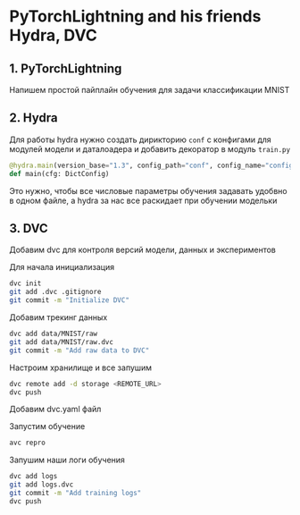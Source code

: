 # PyTorchLightning and his friends Hydra, DVC

## 1. PyTorchLightning

Напишем простой пайплайн обучения для задачи классификации MNIST

## 2. Hydra

Для работы hydra нужно создать дирикторию ```conf``` с конфигами для модулей модели и даталоадера и добавить декоратор в модуль ```train.py``` 
```python
@hydra.main(version_base="1.3", config_path="conf", config_name="config")
def main(cfg: DictConfig)
```

Это нужно, чтобы все числовые параметры обучения задавать удобвно в одном файле, а hydra за нас все раскидает при обучении модельки

## 3. DVC

Добавим dvc для контроля версий модели, данных и экспериментов

Для начала инициализация 
```bash
dvc init
git add .dvc .gitignore
git commit -m "Initialize DVC"
```

Добавим трекинг данных
```bash
dvc add data/MNIST/raw
git add data/MNIST/raw.dvc
git commit -m "Add raw data to DVC"
```

Настроим хранилище и все запушим
```bash
dvc remote add -d storage <REMOTE_URL>
dvc push
```

Добавим dvc.yaml файл

Запустим обучение

```bash
avc repro
```

Запушим наши логи обучения

```bash
dvc add logs
git add logs.dvc
git commit -m "Add training logs"
dvc push
```
